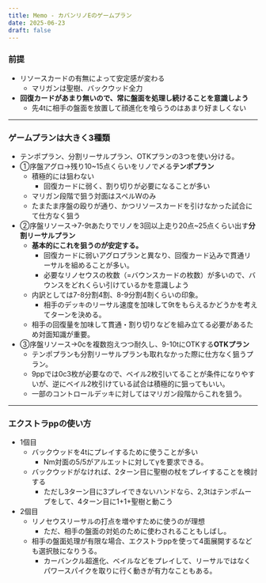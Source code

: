 ```yaml
---
title: Memo - カバンリノEのゲームプラン
date: 2025-06-23
draft: false
---
```

### 前提
- リソースカードの有無によって安定感が変わる
	- マリガンは聖樹、バックウッド全力
- **回復カードがあまり無いので、常に盤面を処理し続けることを意識しよう**
	- 先4tに相手の盤面を放置して顔進化を喰らうのはあまり好ましくない
---
### ゲームプランは大きく3種類
- テンポプラン、分割リーサルプラン、OTKプランの3つを使い分ける。
- ①序盤アグロ→残り10~15点くらいをリノで〆る**テンポプラン**
	- 積極的には狙わない
		- 回復カードに弱く、割り切りが必要になることが多い
	- マリガン段階で狙う対面はスペルWのみ
	- たまたま序盤の殴りが通り、かつリソースカードを引けなかった試合にて仕方なく狙う
- ②序盤リソース→7-9tあたりでリノを3回以上走り20点~25点くらい出す**分割リーサルプラン**
  - **基本的にこれを狙うのが安定する。**
    - 回復カードに弱いアグロプランと異なり、回復カード込みで貫通リーサルを組めることが多い。
    - 必要なリノセウスの枚数（=バウンスカードの枚数）が多いので、バウンスをどれくらい引けているかを意識しよう
  - 内訳としては7-8分割4割、8-9分割4割くらいの印象。
    - 相手のデッキのリーサル速度を加味して9tをもらえるかどうかを考えてターンを決める。
  - 相手の回復量を加味して貫通・割り切りなどを組み立てる必要があるため対面知識が重要。
- ③序盤リソース→0cを複数抱えつつ耐久し、9-10tにOTKする**OTKプラン**
  - テンポプランも分割リーサルプランも取れなかった際に仕方なく狙うプラン。
  - 9ppでは0c3枚が必要なので、ベイル2枚引いてることが条件になりやすいが、逆にベイル2枚引けている試合は積極的に狙ってもいい。
  - 一部のコントロールデッキに対してはマリガン段階からこれを狙う。
---
### エクストラppの使い方
- 1個目
	- バックウッドを4tにプレイするために使うことが多い
		- Nm対面の5/5がアルエットに対してγを要求できる。
	- バックウッドがなければ、2ターン目に聖樹の杖をプレイすることを検討する
		- ただし3ターン目に3プレイできないハンドなら、2,3tはテンポムーブをして、4ターン目に1+1+聖樹と動こう
- 2個目
	- リノセウスリーサルの打点を増やすために使うのが理想
		- ただ、相手の盤面の対処のために使わされることもしばし。
	- 相手の盤面処理が有限な場合、エクストラppを使って4面展開するなども選択肢になりうる。
		- カーバンクル超進化、ベイルなどをプレイして、リーサルではなくパワースパイクを取りに行く動きが有力なこともある。